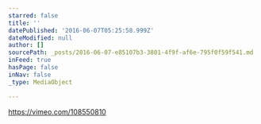 ```yaml
---
starred: false
title: ''
datePublished: '2016-06-07T05:25:58.999Z'
dateModified: null
author: []
sourcePath: _posts/2016-06-07-e85107b3-3801-4f9f-af6e-795f0f59f541.md
inFeed: true
hasPage: false
inNav: false
_type: MediaObject

---
```

https://vimeo.com/108550810